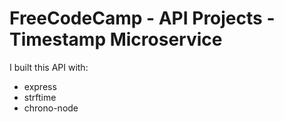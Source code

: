 # FreeCodeCamp - API Projects - Timestamp Microservice

I built this API with:
- express
- strftime
- chrono-node
